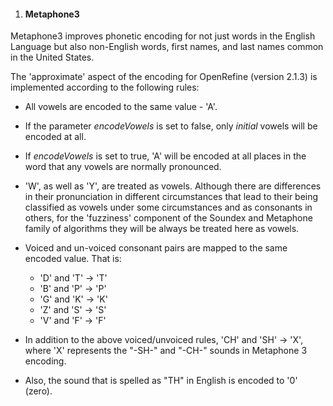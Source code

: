 1. #### Metaphone3

Metaphone3 improves phonetic encoding for not just words in the English Language but also non-English words, first names, and last names common in the United States.

The 'approximate' aspect of the encoding for OpenRefine (version 2.1.3) is implemented according to the following rules:

- All vowels are encoded to the same value - 'A'.

- If the parameter *encodeVowels* is set to false, only *initial* vowels will be encoded at all.
- If *encodeVowels* is set to true, 'A' will be encoded at all places in the word that any vowels are normally pronounced.
- 'W', as well as 'Y', are treated as vowels. Although there are differences in their pronunciation in different circumstances that lead to their being classified as vowels under some circumstances and as consonants in others, for the 'fuzziness' component of the Soundex and Metaphone family of algorithms they will be always be treated here as vowels.
- Voiced and un-voiced consonant pairs are mapped to the same encoded value. That is:<br>
    * 'D' and 'T' -> 'T'<br>
    * 'B' and 'P' -> 'P'<br>
    * 'G' and 'K' -> 'K'<br>
    * 'Z' and 'S' -> 'S'<br>
    * 'V' and 'F' -> 'F'<br>

- In addition to the above voiced/unvoiced rules, 'CH' and 'SH' -> 'X', where 'X' represents the "-SH-" and "-CH-" sounds in Metaphone 3 encoding.

- Also, the sound that is spelled as "TH" in English is encoded to '0' (zero). 
